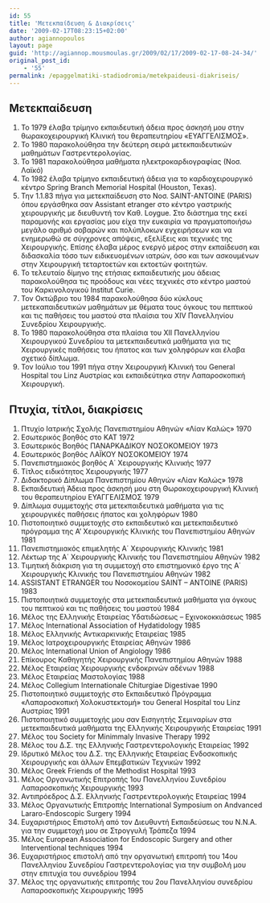 ```yaml
---
id: 55
title: 'Μετεκπαίδευση & Διακρίσεις'
date: '2009-02-17T08:23:15+02:00'
author: agiannopoulos
layout: page
guid: 'http://agiannop.mousmoulas.gr/2009/02/17/2009-02-17-08-24-34/'
original_post_id:
    - '55'
permalink: /epaggelmatiki-stadiodromia/metekpaideusi-diakriseis/
---
```


## Μετεκπαίδευση

1. Το 1979 έλαβα τρίμηνο εκπαιδευτική άδεια προς άσκησή μου στην θωρακοχειρουργική Κλινική του θεραπευτηρίου «ΕΥΑΓΓΕΛΙΣΜΟΣ».
1. Το 1980 παρακολούθησα την δεύτερη σειρά μετεκπαιδευτικών μαθημάτων Γαστρεντερολογίας.
1. Το 1981 παρακολούθησα μαθήματα ηλεκτροκαρδιογραφίας (Νοσ. Λαϊκό)
1. Το 1982 έλαβα τρίμηνο εκπαιδευτική άδεια για το καρδιοχειρουργικό κέντρο Spring Branch Memorial Hospital (Houston, Texas).
1. Την 1.1.83 πήγα για μετεκπαίδευση στο Νοσ. SAINT-ANTOINE (PARIS) όπου εργάσθηκα σαν Assistant etranger στο κέντρο γαστρικής χειρουργικής με διευθυντή τον Καθ. Loygue. Στο διάστημα της εκεί παραμονής και εργασίας μου είχα την ευκαιρία να πραγματοποιήσω μεγάλο αριθμό σοβαρών και πολύπλοκων εγχειρήσεων και να ενημερωθώ σε σύγχρονες απόψεις, εξελίξεις και τεχνικές της Χειρουργικής. Επίσης έλαβα μέρος ενεργό μέρος στην εκπαίδευση και διδασκαλία τόσο των ειδικευομένων ιατρών, όσο και των ασκουμένων στην Χειρουργική τεταρτοετών και εκτοετών φοιτητών.
1. Το τελευταίο δίμηνο της ετήσιας εκπαιδευτικής μου άδειας παρακολούθησα τις προόδους και νέες τεχνικές στο κέντρο μαστού του Καρκινολογικού Institut Curie.
1. Τον Οκτώβριο του 1984 παρακολούθησα δύο κύκλους μετεκαπαιδευτικών μαθημάτων με θέματα τους όγκους του πεπτικού και τις παθήσεις του μαστού στα πλαίσια του XIV Πανελληνίου Συνεδρίου Χειρουργικής.
1. Το 1980 παρακολούθησα στα πλαίσια του ΧΙΙ Πανελληνίου Χειρουργικού Συνεδρίου τα μετεκπαιδευτικά μαθήματα για τις Χειρουργικές παθήσεις του ήπατος και των χοληφόρων και έλαβα σχετικό δίπλωμα.
1. Τον Ιούλιο του 1991 πήγα στην Χειρουργική Κλινική του General Hospital του Linz Αυστρίας και εκπαιδεύτηκα στην Λαπαροσκοπική Χειρουργική.

## Πτυχία, τίτλοι, διακρίσεις

1. Πτυχίο Ιατρικής Σχολής Πανεπιστημίου Αθηνών «Λίαν Καλώς» 1970
1. Εσωτερικός βοηθός στο ΚΑΤ 1972
1. Εσωτερικός Βοηθός ΠΑΝΑΡΚΑΔΙΚΟΥ ΝΟΣΟΚΟΜΕΙΟΥ 1973
1. Εσωτερικός βοηθός ΛΑΪΚΟΥ ΝΟΣΟΚΟΜΕΙΟΥ 1974
1. Πανεπιστημιακός βοηθός Α΄ Χειρουργικής Κλινικής 1977
1. Τίτλος ειδικότητος Χειρουργικής 1977
1. Διδακτορικό Δίπλωμα Πανεπιστημίου Αθηνών «Λίαν Καλώς» 1978
1. Εκπαιδευτική Άδεια προς άσκησή μου στη Θωρακοχειρουργική Κλινική του θεραπευτηρίου ΕΥΑΓΓΕΛΙΣΜΟΣ 1979
1. Δίπλωμα συμμετοχής στα μετεκπαιδευτικά μαθήματα για τις χειρουργικές παθήσεις ήπατος και χοληφόρων 1980
1. Πιστοποιητικό συμμετοχής στο εκπαιδευτικό και μετεκπαιδευτικό πρόγραμμα της Α’ Χειρουργικής Κλινικής του Πανεπιστημίου Αθηνών 1981
1. Πανεπιστημιακός επιμελητής Α΄ Χειρουργικής Κλινικής 1981
1. Λέκτωρ της Α΄ Χειρουργικής Κλινικής του Πανεπιστημίου Αθηνών 1982
1. Τιμητική διάκριση για τη συμμετοχή στο επιστημονικό έργο της Α΄ Χειρουργικής Κλινικής του Πανεπιστημίου Αθηνών 1982
1. ASSISTANT ETRANGER του Νοσοκομείου SAINT – ANTOINE (PARIS) 1983
1. Πιστοποιητικά συμμετοχής στα μετεκπαιδευτικά μαθήματα για όγκους του πεπτικού και τις παθήσεις του μαστού 1984
1. Μέλος της Ελληνικής Εταιρείας Υδατιδώσεως – Εχινοκοκκιάσεως 1985
1. Μέλος International Association of Hydatidology 1985
1. Μέλος Ελληνικής Αντικαρκινικής Εταιρείας 1985
1. Μέλος Ιατροχειρουργικής Εταιρείας Αθηνών 1986
1. Μέλος International Union of Angiology 1986
1. Επίκουρος Καθηγητής Χειρουργικής Πανεπιστημίου Αθηνών 1988
1. Μέλος Εταιρείας Χειρουργικής ενδοκρινών αδένων 1988
1. Μέλος Εταιρείας Μαστολογίας 1988
1. Μέλος Collegium Internationale Chiturgiae Digestivae 1990
1. Πιστοποιητικό συμμετοχής στο Εκπαιδευτικό Πρόγραμμα «Λαπαροσκοπική Χολοκυστεκτομή» του General Hospital του Linz Αυστρίας 1991
1. Πιστοποιητικό συμμετοχής μου σαν Εισηγητής Σεμιναρίων στα μετεκπαιδευτικά μαθήματα της Ελληνικής Χειρουργικής Εταιρείας 1991
1. Μέλος του Society for Minimmaly Invasive Therapy 1992
1. Μέλος του Δ.Σ. της Ελληνικής Γαστρεντερολογικής Εταιρείας 1992
1. Ιδρυτικό Μέλος του Δ.Σ. της Ελληνικής Εταιρείας Ενδοσκοπικής Χειρουργικής και άλλων Επεμβατικών Τεχνικών 1992
1. Μέλος Greek Friends of the Methodist Hospital 1993
1. Μέλος Οργανωτικής Επιτροπής 1ου Πανελληνίου Συνεδρίου Λαπαροσκοπικής Χειρουργικής 1993
1. Αντιπρόεδρος Δ.Σ. Ελληνικής Γαστρεντερολογικής Εταιρείας 1994
1. Μέλος Οργανωτικής Επιτροπής International Symposium on Andvanced Lararo-Endoscopic Surgery 1994
1. Ευχαριστήριος Επιστολή από τον Διευθυντή Εκπαιδεύσεως του Ν.Ν.Α. για την συμμετοχή μου σε Στρογγυλή Τράπεζα 1994
1. Μέλος European Association for Endoscopic Surgery and other Interventional techniques 1994
1. Ευχαριστήριος επιστολή από την οργανωτική επιτροπή του 14ου Πανελληνίου Συνεδρίου Γαστρεντερολογίας για την συμβολή μου στην επιτυχία του συνεδρίου 1994
1. Μέλος της οργανωτικής επιτροπής του 2ου Πανελληνίου συνεδρίου Λαπαροσκοπικής Χειρουργικής 1995